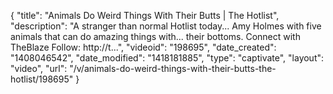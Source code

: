 {
    "title": "Animals Do Weird Things With Their Butts | The Hotlist",
    "description": "A stranger than normal Hotlist today... Amy Holmes with five animals that can do amazing things with... their bottoms. Connect with TheBlaze Follow: http:\/\/t...",
    "videoid": "198695",
    "date_created": "1408046542",
    "date_modified": "1418181885",
    "type": "captivate",
    "layout": "video",
    "url": "\/v\/animals-do-weird-things-with-their-butts-the-hotlist\/198695"
}